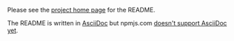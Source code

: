 Please see the [project home page](https://github.com/asciidoctor/asciidoctor-reveal.js)
for the README.

The README is written in [AsciiDoc](http://asciidoctor.org/docs/what-is-asciidoc/#what-is-asciidoc) but npmjs.com
[doesn't support AsciiDoc yet](https://github.com/npm/www/issues/42).
